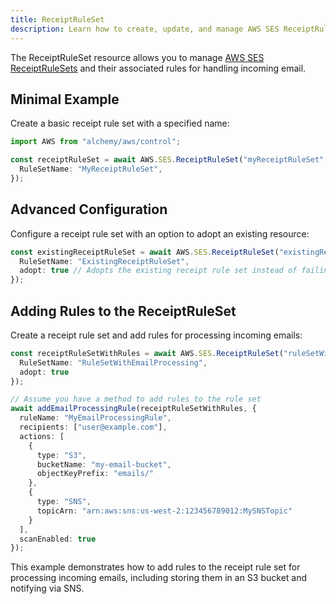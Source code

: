 ```yaml
---
title: ReceiptRuleSet
description: Learn how to create, update, and manage AWS SES ReceiptRuleSets using Alchemy Cloud Control.
---
```



The ReceiptRuleSet resource allows you to manage [AWS SES ReceiptRuleSets](https://docs.aws.amazon.com/ses/latest/userguide/) and their associated rules for handling incoming email.

## Minimal Example

Create a basic receipt rule set with a specified name:

```ts
import AWS from "alchemy/aws/control";

const receiptRuleSet = await AWS.SES.ReceiptRuleSet("myReceiptRuleSet", {
  RuleSetName: "MyReceiptRuleSet",
});
```

## Advanced Configuration

Configure a receipt rule set with an option to adopt an existing resource:

```ts
const existingReceiptRuleSet = await AWS.SES.ReceiptRuleSet("existingReceiptRuleSet", {
  RuleSetName: "ExistingReceiptRuleSet",
  adopt: true // Adopts the existing receipt rule set instead of failing
});
```

## Adding Rules to the ReceiptRuleSet

Create a receipt rule set and add rules for processing incoming emails:

```ts
const receiptRuleSetWithRules = await AWS.SES.ReceiptRuleSet("ruleSetWithRules", {
  RuleSetName: "RuleSetWithEmailProcessing",
  adopt: true
});

// Assume you have a method to add rules to the rule set
await addEmailProcessingRule(receiptRuleSetWithRules, {
  ruleName: "MyEmailProcessingRule",
  recipients: ["user@example.com"],
  actions: [
    {
      type: "S3",
      bucketName: "my-email-bucket",
      objectKeyPrefix: "emails/"
    },
    {
      type: "SNS",
      topicArn: "arn:aws:sns:us-west-2:123456789012:MySNSTopic"
    }
  ],
  scanEnabled: true
});
```

This example demonstrates how to add rules to the receipt rule set for processing incoming emails, including storing them in an S3 bucket and notifying via SNS.
